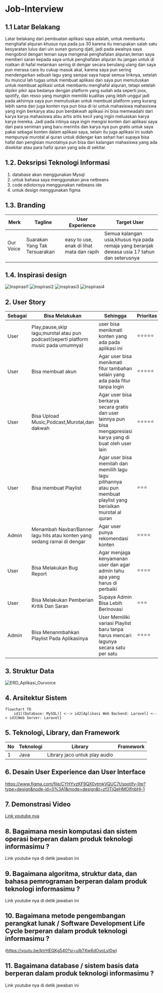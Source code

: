 # Job-Interview
## 1.1 Latar Belakang
Latar belakang dari pembuatan aplikasi saya adalah, untuk membantu menghafal alquran khusus nya pada jus 30 karena itu merupakan salah satu kesyaratan lulus dari uin sunan gunung djati, jadi pada awalnya saya mengobrol dengan teman saya mengenai penghafalan alquran,teman saya memberi saran kepada saya untuk penghafalan alquran itu jangan untuk di niatkan di hafal melainkan sering di dengar secara berulang ulang dan saya pun merasa cara itu cukup masuk akal, karena saya pun sering mendengarkan sebuah lagu yang sampai saya hapal semua liriknya, setelah itu muncul lah tugas untuk membuat aplikasi dan saya pun memutuskan untuk membuat aplikasi untuk membantu menghafal alquran, tetapi setelah dipikir pikir apa bedanya dengan platform yang sudah ada seperti joox, spotify, dan resso yang mungkin memiliki kualitas yang lebih unggul jadi pada akhirnya saya pun memutuskan untuk membuat platform yang kurang lebih sama dan juga konten nya pun bisa di isi untuk mahasiswa mahasiswa yang ingin berkarya atau pun berdakwah aplikasi ini bisa memwadahi dari karya karya mahasiswa atau artis artis kecil yang ingin meluaskan karya karya mereka. Jadi pada intinya saya ingin mengisi konten dari aplikasi saya dari para seniman yang baru merintis dan karya nya pun gratis untuk saya pakai sebagai konten dalam aplikasi saya, selain itu juga aplikasi ini sudah mempunyai murotal al quran untuk didengar kan sehari hari supaya bisa hafal dan pengisian murotalnya pun bisa dari kalangan mahasiswa yang ada disekitar atau para hafiz quran yang ada di sekitar.

## 1.2. Deksripsi Teknologi Informasi

1. database akan menggunakan Mysql
2. untuk bahasa saya menggunakan java netbeans
3. code ediotornya menggunakan netbeans ide
4. untuk design menggunakan figma

## 1.3. Branding

Merk | Tagline | User Experience | Target User
---|---|---|---
Our Voice| Suarakan Yang Tak Tersuarakan | easy to use, enak di lihat mata dan rapih | Semua kalangan usia,khusus nya pada remaja yang beranjak dewasa usia 17 tahun dan seterusnya


## 1.4. Inspirasi design
![Inspirasi1](https://github.com/Breynaputra27/Job-Interview/assets/144639459/48683349-c884-4dac-ba92-1addb9314fe7)
![inspirasi2](https://github.com/Breynaputra27/Job-Interview/assets/144639459/91a20f40-d51a-42e3-abbe-903976de9e52)
![inspirasi3](https://github.com/Breynaputra27/Job-Interview/assets/144639459/d2b26e61-8a05-4921-8578-42c5343c84ad)
![inspirasi4](https://github.com/Breynaputra27/Job-Interview/assets/144639459/fc61f6fb-90c0-4a16-8cd2-2ac84f3b8172)


## 2. User Story

Sebagai | Bisa Melakukan | Sehingga | Prioritas
---|---|---|---
User | Play,pause,skip lagu,murotal atau pun podcast(seperti platform music pada umumnya) | user bisa menikmati konten yang ada pada aplikasi ini | ⭐⭐⭐⭐⭐
User | Bisa membuat akun | Agar user bisa menikmati fitur tambahan selain yang ada pada fitur tanpa login | ⭐⭐⭐⭐⭐
User | Bisa Upload Music,Podcast,Murotal,dan dakwah | Agar user bisa berkarya secara gratis dan user lainnya pun bisa mengapresiasi karya yang di buat oleh user lain | ⭐⭐⭐⭐⭐
User | Bisa membuat Playlist | Agar user bisa memilah dan memilih lagu lagu pilihannya atau pun membuat playlist yang berisikan murotal al quran | ⭐⭐⭐
Admin | Menambah Navbar/Banner lagu hits atau konten yang sedang ramai di dengar | Agar user punya rekomendasi konten | ⭐⭐⭐⭐
User | Bisa Melakukan Bug Report | Agar menjaga kenyamanan user dan agar admin tahu apa yang harus di perbaiki | ⭐⭐⭐⭐
User | Bisa Melakukan Pemberian Kritik Dan Saran | Supaya Admin Bisa Lebih Berinovasi | ⭐⭐⭐
Admin | Bisa Menanmbahkan Playlist Pada Aplikasinya | User Memiliki variasi Playlist baru tanpa harus mencari lagunya secara satu per  satu | ⭐⭐⭐⭐


## 3. Struktur Data

![ERD_Aplikasi_Ourvoice](https://github.com/Breynaputra27/Job-Interview/assets/144639459/3da08b34-b901-4f97-bb27-00fa09eafc04)

## 4. Arsitektur Sistem

```mermaid
flowchart TD
    id1[(Database: MySQL)] <--> id2[Aplikasi Web Backend: Laravel] <--> id3[Web Server: Laravel]  
```

## 5. Teknologi, Library, dan Framework

No | Teknologi | Library | Framework
---|---|---|---
1 | Java | Library jaco untuk play audio | 

## 6. Desain User Experience dan User Interface

https://www.figma.com/file/CYHYyzKF9QX0vtmkVQUC7t/spotify-lite?type=design&node-id=0%3A1&mode=design&t=zf3TjQeHMOIfnbHl-1

## 7. Demonstrasi Video

[Link youtube nya](https://youtu.be/loa18NPj1mE?si=hP5SVondGJ56jaX1)

## 8. Bagaimana mesin komputasi dan sistem operasi berperan dalam produk teknologi informasimu ?

Link youtube nya di detik jawaban ini

## 9. Bagaimana algoritma, struktur data, dan bahasa pemrograman berperan dalam produk teknologi informasimu ?

Link youtube nya di detik jawaban ini

## 10. Bagaimana metode pengembangan perangkat lunak / Software Development Life Cycle berperan dalam produk teknologi informasimu ?

(https://youtu.be/ktrHEGKg540?si=uIbTKw6dOyoLyI0w)

## 11. Bagaimana database / sistem basis data berperan dalam produk teknologi informasimu ?

Link youtube nya di detik jawaban ini
